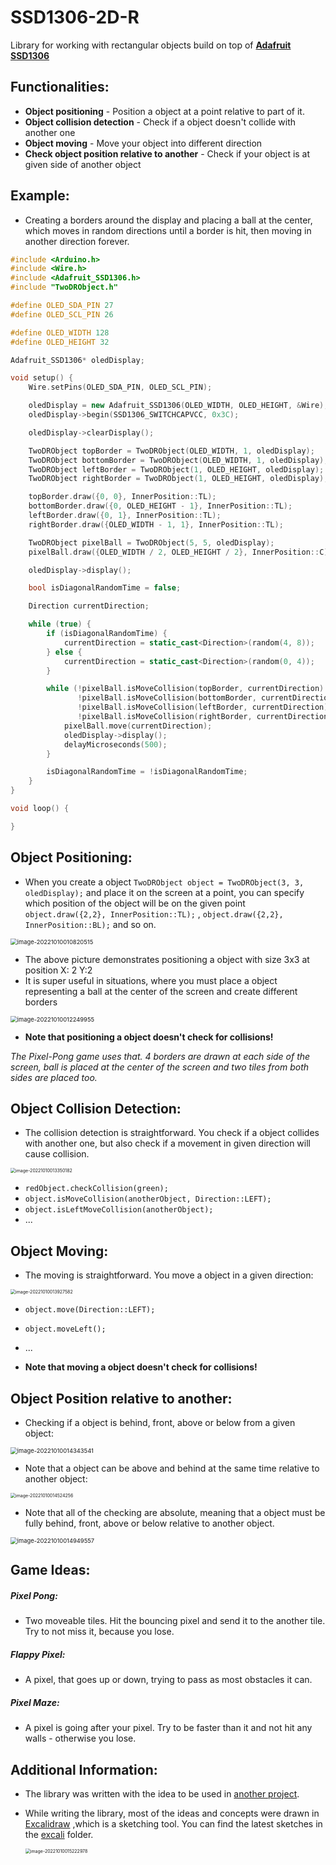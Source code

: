 # SSD1306-2D-R
Library for working with rectangular objects build on top of **[Adafruit SSD1306](https://github.com/adafruit/Adafruit_SSD1306)**

## Functionalities:

- **Object positioning** - Position a object at a point relative to part of it.
- **Object collision detection** - Check if a object doesn't collide with another one
- **Object moving** - Move your object into different direction
- **Check object position relative to another** - Check if your object is at given side of another object



## Example:

- Creating a borders around the display and placing a ball at the center, which moves in random directions until a border is hit, then moving in another direction forever.

```c++
#include <Arduino.h>
#include <Wire.h>
#include <Adafruit_SSD1306.h>
#include "TwoDRObject.h"

#define OLED_SDA_PIN 27
#define OLED_SCL_PIN 26

#define OLED_WIDTH 128
#define OLED_HEIGHT 32

Adafruit_SSD1306* oledDisplay;

void setup() {
    Wire.setPins(OLED_SDA_PIN, OLED_SCL_PIN);

    oledDisplay = new Adafruit_SSD1306(OLED_WIDTH, OLED_HEIGHT, &Wire);
    oledDisplay->begin(SSD1306_SWITCHCAPVCC, 0x3C);

    oledDisplay->clearDisplay();

    TwoDRObject topBorder = TwoDRObject(OLED_WIDTH, 1, oledDisplay);
    TwoDRObject bottomBorder = TwoDRObject(OLED_WIDTH, 1, oledDisplay);
    TwoDRObject leftBorder = TwoDRObject(1, OLED_HEIGHT, oledDisplay);
    TwoDRObject rightBorder = TwoDRObject(1, OLED_HEIGHT, oledDisplay);

    topBorder.draw({0, 0}, InnerPosition::TL);
    bottomBorder.draw({0, OLED_HEIGHT - 1}, InnerPosition::TL);
    leftBorder.draw({0, 1}, InnerPosition::TL);
    rightBorder.draw({OLED_WIDTH - 1, 1}, InnerPosition::TL);

    TwoDRObject pixelBall = TwoDRObject(5, 5, oledDisplay);
    pixelBall.draw({OLED_WIDTH / 2, OLED_HEIGHT / 2}, InnerPosition::C);

    oledDisplay->display();

    bool isDiagonalRandomTime = false;

    Direction currentDirection;

    while (true) {
        if (isDiagonalRandomTime) {
            currentDirection = static_cast<Direction>(random(4, 8));
        } else {
            currentDirection = static_cast<Direction>(random(0, 4));
        }

        while (!pixelBall.isMoveCollision(topBorder, currentDirection) && 
               !pixelBall.isMoveCollision(bottomBorder, currentDirection) && 
               !pixelBall.isMoveCollision(leftBorder, currentDirection) && 
               !pixelBall.isMoveCollision(rightBorder, currentDirection)) {
            pixelBall.move(currentDirection);
            oledDisplay->display();
            delayMicroseconds(500);
        }

        isDiagonalRandomTime = !isDiagonalRandomTime;
    }
}

void loop() {

}
```

## Object Positioning:

- When you create a object `TwoDRObject object = TwoDRObject(3, 3, oledDisplay);` and place it on the screen at a point, you can specify which position of the object will be on the given point `object.draw({2,2}, InnerPosition::TL);` , `object.draw({2,2}, InnerPosition::BL);` and so on.

<img src=".\pics\image-20221010010820515.png" alt="image-20221010010820515" style="zoom: 67%;" />

- The above picture demonstrates positioning a object with size 3x3 at position X: 2 Y:2
- It is super useful in situations, where you must place a object representing a ball at the center of the screen and create different borders

<img src=".\pics\image-20221010012249955.png" alt="image-20221010012249955" style="zoom:67%;" />

- **Note that positioning a object doesn't check for collisions!**

*The Pixel-Pong game uses that. 4 borders are drawn at each side of the screen, ball is placed at the center of the screen and two tiles from both sides are placed too.*

## Object Collision Detection:

- The collision detection is straightforward. You check if a object collides with another one, but also check if a movement in given direction will cause collision.

<img src=".\pics\image-20221010013350182.png" alt="image-20221010013350182" style="zoom:50%;" />

- `redObject.checkCollision(green);`
- `object.isMoveCollision(anotherObject, Direction::LEFT);` 
- `object.isLeftMoveCollision(anotherObject);` 
- ...

## Object Moving:

- The moving is straightforward. You move a object in a given direction:

<img src=".\pics\image-20221010013927582.png" alt="image-20221010013927582" style="zoom:50%;" />

- `object.move(Direction::LEFT);`
- `object.moveLeft();`
- ...

- **Note that moving a object doesn't check for collisions!**

## Object Position relative to another:

- Checking if a object is behind, front, above or below from a given object:

<img src=".\pics\image-20221010014343541.png" alt="image-20221010014343541" style="zoom: 67%;" />

- Note that a object can be above and behind at the same time relative to another object:

<img src=".\pics\image-20221010014524256.png" alt="image-20221010014524256" style="zoom:50%;" />

- Note that all of the checking are absolute, meaning that a object must be fully behind, front, above or below relative to another object.

<img src=".\pics\image-20221010014949557.png" alt="image-20221010014949557" style="zoom:67%;" />

## Game Ideas:

##### Pixel Pong:

- Two moveable tiles. Hit the bouncing pixel and send it to the another tile. Try to not miss it, because you lose.

##### Flappy Pixel:

- A pixel, that goes up or down, trying to pass as most obstacles it can.

##### Pixel Maze:

- A pixel is going after your pixel. Try to be faster than it and not hit any walls - otherwise you lose.

## Additional Information:

- The library was written with the idea to be used in [another project](https://github.com/ItsGosho/Pong-Pong).

- While writing the library, most of the ideas and concepts were drawn in [Excalidraw](https://excalidraw.com/) ,which is a sketching tool. You can find the latest sketches in the [excali](https://github.com/ItsGosho/SSD1306-2D-Rect/tree/dev/excali) folder.

  <img src=".\pics\image-20221010015222978.png" alt="image-20221010015222978" style="zoom:50%;" />
